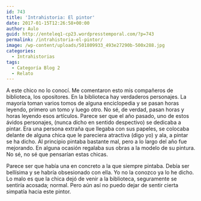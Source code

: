 ```yaml
---
id: 743
title: 'Intrahistoria: El pintor'
date: 2017-01-15T12:26:58+00:00
author: Aulo
guid: http://enteleq1-cp23.wordpresstemporal.com/?p=743
permalink: /intrahistoria-el-pintor/
image: /wp-content/uploads/501809933_493e27290b-500x288.jpg
categories:
  - Intrahistorias
tags:
  - Categoría Blog 2
  - Relato
---
```


A este chico no lo conocí. Me comentaron esto mis compañeros de biblioteca, los opositores. En la biblioteca hay verdaderos personajes. La mayoría toman varios tomos de alguna enciclopedia y se pasan horas leyendo, primero un tomo y luego otro. No sé, de verdad, pasan horas y horas leyendo esos artículos. Parece ser que el año pasado, uno de estos ávidos personajes, (nunca dicho en sentido despectivo) se dedicaba a pintar. Era una persona extraña que llegaba con sus papeles, se colocaba delante de alguna chica que le pareciera atractiva (digo yo) y ala, a pintar se ha dicho. Al principio pintaba bastante mal, pero a lo largo del año fue mejorando. En alguna ocasión regalaba sus obras a la modelo de su pintura. No sé, no sé que pensarían estas chicas.

Parece ser que había una en concreto a la que siempre pintaba. Debía ser bellísima y se habría obsesionado con ella. Yo no la conozco ya lo he dicho. Lo malo es que la chica dejó de venir a la biblioteca, seguramente se sentiría acosada; normal. Pero aún así no puedo dejar de sentir cierta simpatía hacia este pintor.
